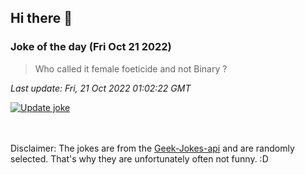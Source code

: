## Hi there 👋

### Joke of the day (Fri Oct 21 2022)
<!-- joke -->
>Who called it female foeticide and not Binary ?
<!-- /joke -->

*Last update: Fri, 21 Oct 2022 01:02:22 GMT*

[![Update joke](https://github.com/nclskfm/nclskfm/actions/workflows/joke.yml/badge.svg)](https://github.com/nclskfm/nclskfm/actions/workflows/joke.yml)

<br><br>
Disclaimer: The jokes are from the [Geek-Jokes-api](https://github.com/sameerkumar18/geek-joke-api) and are randomly selected. That's why they are unfortunately often not funny. :D
